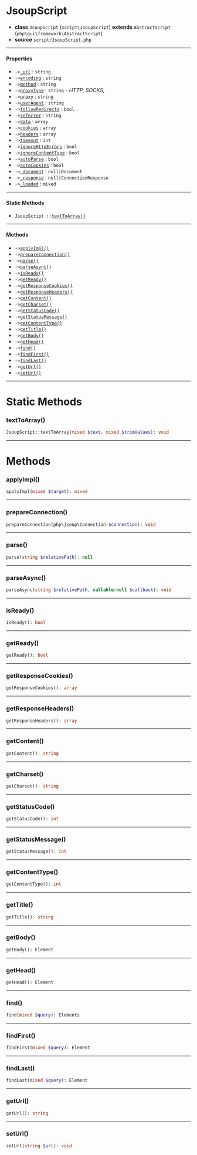 # JsoupScript

- **class** `JsoupScript` (`script\JsoupScript`) **extends** `AbstractScript` (`php\gui\framework\AbstractScript`)
- **source** `script/JsoupScript.php`

---

#### Properties

- `->`[`_url`](#prop-_url) : `string`
- `->`[`encoding`](#prop-encoding) : `string`
- `->`[`method`](#prop-method) : `string`
- `->`[`proxyType`](#prop-proxytype) : `string` - _HTTP, SOCKS,_
- `->`[`proxy`](#prop-proxy) : `string`
- `->`[`userAgent`](#prop-useragent) : `string`
- `->`[`followRedirects`](#prop-followredirects) : `bool`
- `->`[`referrer`](#prop-referrer) : `string`
- `->`[`data`](#prop-data) : `array`
- `->`[`cookies`](#prop-cookies) : `array`
- `->`[`headers`](#prop-headers) : `array`
- `->`[`timeout`](#prop-timeout) : `int`
- `->`[`ignoreHttpErrors`](#prop-ignorehttperrors) : `bool`
- `->`[`ignoreContentType`](#prop-ignorecontenttype) : `bool`
- `->`[`autoParse`](#prop-autoparse) : `bool`
- `->`[`autoCookies`](#prop-autocookies) : `bool`
- `->`[`_document`](#prop-_document) : `null|Document`
- `->`[`_response`](#prop-_response) : `null|ConnectionResponse`
- `->`[`_loaded`](#prop-_loaded) : `mixed`

---

#### Static Methods

- `JsoupScript ::`[`textToArray()`](#method-texttoarray)

---

#### Methods

- `->`[`applyImpl()`](#method-applyimpl)
- `->`[`prepareConnection()`](#method-prepareconnection)
- `->`[`parse()`](#method-parse)
- `->`[`parseAsync()`](#method-parseasync)
- `->`[`isReady()`](#method-isready)
- `->`[`getReady()`](#method-getready)
- `->`[`getResponseCookies()`](#method-getresponsecookies)
- `->`[`getResponseHeaders()`](#method-getresponseheaders)
- `->`[`getContent()`](#method-getcontent)
- `->`[`getCharset()`](#method-getcharset)
- `->`[`getStatusCode()`](#method-getstatuscode)
- `->`[`getStatusMessage()`](#method-getstatusmessage)
- `->`[`getContentType()`](#method-getcontenttype)
- `->`[`getTitle()`](#method-gettitle)
- `->`[`getBody()`](#method-getbody)
- `->`[`getHead()`](#method-gethead)
- `->`[`find()`](#method-find)
- `->`[`findFirst()`](#method-findfirst)
- `->`[`findLast()`](#method-findlast)
- `->`[`getUrl()`](#method-geturl)
- `->`[`setUrl()`](#method-seturl)

---
# Static Methods

<a name="method-texttoarray"></a>

### textToArray()
```php
JsoupScript::textToArray(mixed $text, mixed $trimValues): void
```

---
# Methods

<a name="method-applyimpl"></a>

### applyImpl()
```php
applyImpl(mixed $target): mixed
```

---

<a name="method-prepareconnection"></a>

### prepareConnection()
```php
prepareConnection(php\jsoup\Connection $connection): void
```

---

<a name="method-parse"></a>

### parse()
```php
parse(string $relativePath): null
```

---

<a name="method-parseasync"></a>

### parseAsync()
```php
parseAsync(string $relativePath, callable|null $callback): void
```

---

<a name="method-isready"></a>

### isReady()
```php
isReady(): bool
```

---

<a name="method-getready"></a>

### getReady()
```php
getReady(): bool
```

---

<a name="method-getresponsecookies"></a>

### getResponseCookies()
```php
getResponseCookies(): array
```

---

<a name="method-getresponseheaders"></a>

### getResponseHeaders()
```php
getResponseHeaders(): array
```

---

<a name="method-getcontent"></a>

### getContent()
```php
getContent(): string
```

---

<a name="method-getcharset"></a>

### getCharset()
```php
getCharset(): string
```

---

<a name="method-getstatuscode"></a>

### getStatusCode()
```php
getStatusCode(): int
```

---

<a name="method-getstatusmessage"></a>

### getStatusMessage()
```php
getStatusMessage(): int
```

---

<a name="method-getcontenttype"></a>

### getContentType()
```php
getContentType(): int
```

---

<a name="method-gettitle"></a>

### getTitle()
```php
getTitle(): string
```

---

<a name="method-getbody"></a>

### getBody()
```php
getBody(): Element
```

---

<a name="method-gethead"></a>

### getHead()
```php
getHead(): Element
```

---

<a name="method-find"></a>

### find()
```php
find(mixed $query): Elements
```

---

<a name="method-findfirst"></a>

### findFirst()
```php
findFirst(mixed $query): Element
```

---

<a name="method-findlast"></a>

### findLast()
```php
findLast(mixed $query): Element
```

---

<a name="method-geturl"></a>

### getUrl()
```php
getUrl(): string
```

---

<a name="method-seturl"></a>

### setUrl()
```php
setUrl(string $url): void
```